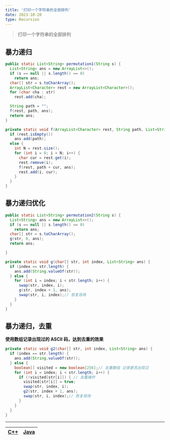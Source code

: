 ```yaml
---
title: '打印一个字符串的全部排列'
date: 2023-10-20
type: Recursion
---
```


> 打印一个字符串的全部排列

## 暴力递归

```java
public static List<String> permutation1(String s) {
  List<String> ans = new ArrayList<>();
  if (s == null || s.length() == 0)
    return ans;
  char[] str = s.toCharArray();
  ArrayList<Character> rest = new ArrayList<Character>();
  for (char cha : str)
    rest.add(cha);

  String path = "";
  f(rest, path, ans);
  return ans;
}

private static void f(ArrayList<Character> rest, String path, List<String> ans) {
  if (rest.isEmpty())
    ans.add(path);
  else {
    int N = rest.size();
    for (int i = 0; i < N; i++) {
      char cur = rest.get(i);
      rest.remove(i);
      f(rest, path + cur, ans);
      rest.add(i, cur);
    }
  }
}
```

## 暴力递归优化

```java
public static List<String> permutation2(String s) {
  List<String> ans = new ArrayList<>();
  if (s == null || s.length() == 0)
    return ans;
  char[] str = s.toCharArray();
  g(str, 0, ans);
  return ans;

}

private static void g(char[] str, int index, List<String> ans) {
  if (index == str.length) {
    ans.add(String.valueOf(str));
  } else {
    for (int i = index; i < str.length; i++) {
      swap(str, index, i);
      g(str, index + 1, ans);
      swap(str, i, index);// 恢复现场
    }
  }
}
```

## 暴力递归，去重

**使用数组记录出现过的 ASCII 码，达到去重的效果**

```java
private static void g2(char[] str, int index, List<String> ans) {
  if (index == str.length) {
    ans.add(String.valueOf(str));
  } else {
    boolean[] visited = new boolean[256];// 去重数组 记录是否出现过
    for (int i = index; i < str.length; i++) {
      if (!visited[str[i]]) { // 去重操作
        visited[str[i]] = true;
        swap(str, index, i);
        g2(str, index + 1, ans);
        swap(str, i, index);// 恢复现场
      }
    }
  }
}
```

<hr/>

| [C++](https://github.com/ZhengKe996/DS/blob/main/src/recursion/print_all_permutations.cpp) | [Java](https://github.com/ZhengKe996/DS/blob/main/src/recursion/print_all_permutations.java) |
| :----------------------------------------------------------------------------------------: | :------------------------------------------------------------------------------------------: |
